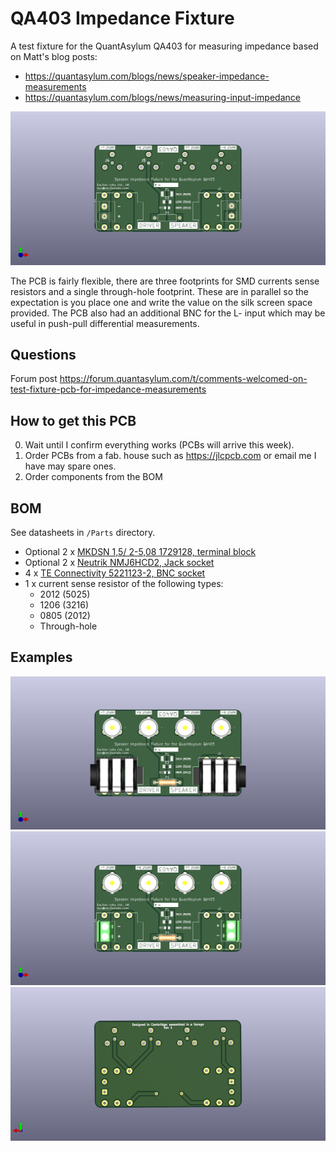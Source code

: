 # QA403 Impedance Fixture

A test fixture for the QuantAsylum QA403 for measuring impedance based on Matt's blog posts:
* https://quantasylum.com/blogs/news/speaker-impedance-measurements
* https://quantasylum.com/blogs/news/measuring-input-impedance

![PCB only](https://github.com/excitonlabs/QA403-Impedance-Fixture/blob/master/Images/naked.jpg?raw=true)

The PCB is fairly flexible, there are three footprints for SMD currents sense resistors and a single through-hole footprint. These are in parallel so the expectation is you place one and write the value on the silk screen space provided. The PCB also had an additional BNC for the L- input which may be useful in push-pull differential measurements.

## Questions

Forum post https://forum.quantasylum.com/t/comments-welcomed-on-test-fixture-pcb-for-impedance-measurements

## How to get this PCB

0. Wait until I confirm everything works (PCBs will arrive this week).
1. Order PCBs from a fab. house such as https://jlcpcb.com or email me I have may spare ones.
2. Order components from the BOM

## BOM

See datasheets in `/Parts` directory.

* Optional 2 x [MKDSN 1,5/ 2-5,08 1729128, terminal block](https://www.phoenixcontact.com/en-us/products/printed-circuit-board-terminal-mkdsn-15-2-508-1729128)
* Optional 2 x [Neutrik NMJ6HCD2, Jack socket](https://www.neutrik.com/en/product/nmj6hcd2)
* 4  x [TE Connectivity 5221123-2, BNC socket](https://www.te.com/usa-en/product-5221123-2.html)
* 1 x current sense resistor of the following types:
  * 2012 (5025)
  * 1206 (3216)
  * 0805 (2012)
  * Through-hole 

## Examples

![PCB with jack sockets](https://github.com/excitonlabs/QA403-Impedance-Fixture/blob/master/Images/jacks.jpg?raw=true)
![PCB with terminals](https://github.com/excitonlabs/QA403-Impedance-Fixture/blob/master/Images/terminals.jpg?raw=true)
![PCB's back](https://github.com/excitonlabs/QA403-Impedance-Fixture/blob/master/Images/back.jpg?raw=true)
